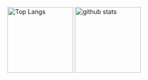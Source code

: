 
<p align="left"> 
  <img alt="Top Langs" height="150px" src="https://github-readme-stats.vercel.app/api/top-langs/?username=Wata-Naoki&theme=vue-white&show_icons=true&layout=compact&langs_count=15" />
  <img alt="github stats" height="150px" src="https://github-readme-stats.vercel.app/api?username=Wata-Naoki&show_icons=ture" />
</p>

